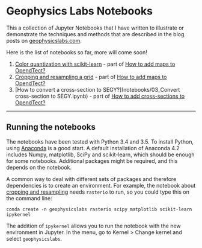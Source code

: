 # Geophysics Labs Notebooks

This a collection of Jupyter Notebooks that I have written to illustrate or demonstrate the techniques and methods that are described in the blog posts on [geophysicslabs.com](http://geophysicslabs.com/).

Here is the list of notebooks so far, more will come soon!

1. [Color quantization with scikit-learn](notebooks/01_Color_quantization_with_sklearn.ipynb) - part of [How to add maps to OpendTect?](http://geophysicslabs.com/2016/12/15/how-to-add-maps-to-opendtect/)
2. [Cropping and resampling a grid](notebooks/02_Cropping_and_resampling_grid.ipynb) - part of [How to add maps to OpendTect?](http://geophysicslabs.com/2016/12/15/how-to-add-maps-to-opendtect/)
3. [How to convert a cross-section to SEGY?](notebooks/03_Convert cross-section to SEGY.ipynb) - part of [How to add cross-sections to OpendTect?](http://geophysicslabs.com/2017/02/12/how-to-add-cross-sections-to-opendtect/)

---

## Running the notebooks 

The notebooks have been tested with Python 3.4 and 3.5. To install Python, using [Anaconda](https://www.continuum.io/downloads) is a good start. A default installation of Anaconda 4.2 includes Numpy, matplotlib, SciPy and scikit-learn, which should be enough for some notebooks. Additional packages might be required, and this depends on the notebook. 

A common way to deal with different sets of packages and therefore dependencies is to create an environment. For example, the notebook about [cropping and resampling](notebooks/02_Cropping_and_resampling_grid.ipynb) needs `rasterio` to run, so you could type this on the command line:

```
conda create -n geophysicslabs rasterio scipy matplotlib scikit-learn ipykernel
```
The addition of `ipykernel` allows you to run the notebook with the new environment in Jupyter. In the menu, go to Kernel > Change kernel and select `geophysicslabs`.

